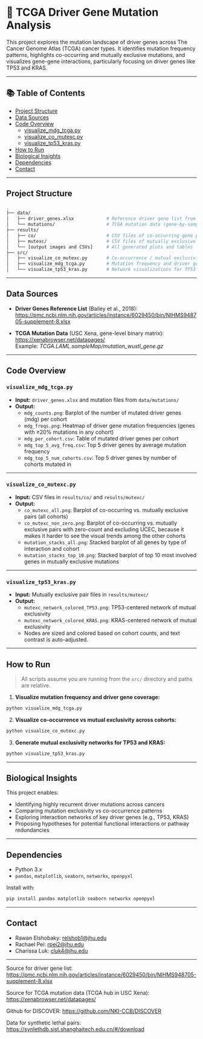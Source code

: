 # 🔬 TCGA Driver Gene Mutation Analysis

This project explores the mutation landscape of driver genes across The Cancer Genome Atlas (TCGA) cancer types. It identifies mutation frequency patterns, highlights co-occurring and mutually exclusive mutations, and visualizes gene-gene interactions, particularly focusing on driver genes like TP53 and KRAS.

---

## 📚 Table of Contents

- [Project Structure](#project-structure)
- [Data Sources](#data-sources)
- [Code Overview](#️code-overview)
  - [visualize_mdg_tcga.py](#visualize_mdg_tcgap)
  - [visualize_co_mutexc.py](#visualize_co_mutexcpy)
  - [visualize_tp53_kras.py](#visualize_tp53_kraspy)
- [How to Run](#how-to-run)
- [Biological Insights](#biological-insights)
- [Dependencies](#dependencies)
- [Contact](#contact)

---

## Project Structure

```bash
.
├── data/
│   ├── driver_genes.xlsx            # Reference driver gene list from Bailey et al. 2018
│   └── mutations/                   # TCGA mutation data (gene-by-sample matrices, one .txt file per cohort)
├── results/
│   ├── co/                          # CSV files of co-occurring gene pairs by cohort
│   ├── mutexc/                      # CSV files of mutually exclusive gene pairs by cohort
│   └── [output images and CSVs]     # All generated plots and tables
├── src/
│   ├── visualize_co_mutexc.py       # Co-occurrence / mutual exclusivity counts and gene-bar plots
│   ├── visualize_mdg_tcga.py        # Mutation frequency and driver gene summaries
│   └── visualize_tp53_kras.py       # Network visualizations for TP53 and KRAS
```

---

## Data Sources

- **Driver Genes Reference List** (Bailey et al., 2018):  
  https://pmc.ncbi.nlm.nih.gov/articles/instance/6029450/bin/NIHMS948705-supplement-8.xlsx

- **TCGA Mutation Data** (USC Xena, gene-level binary matrix):  
  https://xenabrowser.net/datapages/  
  Example: *TCGA.LAML.sampleMap/mutation_wustl_gene.gz*

---

## Code Overview

### `visualize_mdg_tcga.py`

- **Input:** `driver_genes.xlsx` and mutation files from `data/mutations/`
- **Output:**
  - `mdg_counts.png`: Barplot of the number of mutated driver genes (mdg) per cohort
  - `mdg_freqs.png`: Heatmap of driver gene mutation frequencies (genes with ≥20% mutations in any cohort)
  - `mdg_per_cohort.csv`: Table of mutated driver genes per cohort
  - `mdg_top_5_avg_freq.csv`: Top 5 driver genes by average mutation frequency
  - `mdg_top_5_num_cohorts.csv`: Top 5 driver genes by number of cohorts mutated in

---

### `visualize_co_mutexc.py`

- **Input:** CSV files in `results/co/` and `results/mutexc/`
- **Output:**
  - `co_mutexc_all.png`: Barplot of co-occurring vs. mutually exclusive pairs (all cohorts)
  - `co_mutexc_non_zero.png`: Barplot of co-occurring vs. mutually exclusive pairs with zero-count and excluding UCEC, because it makes it harder to see the visual trends among the other cohorts
  - `mutation_stacks_all.png`: Stacked barplot of all genes by type of interaction and cohort
  - `mutation_stacks_top_10.png`: Stacked barplot of top 10 most involved genes in mutually exclusive mutations

---

### `visualize_tp53_kras.py`

- **Input:** Mutually exclusive pair files in `results/mutexc/`
- **Output:**
  - `mutexc_network_colored_TP53.png`: TP53-centered network of mutual exclusivity
  - `mutexc_network_colored_KRAS.png`: KRAS-centered network of mutual exclusivity
  - Nodes are sized and colored based on cohort counts, and text contrast is auto-adjusted.

---

## How to Run

> All scripts assume you are running from the `src/` directory and paths are relative.

1. **Visualize mutation frequency and driver gene coverage:**
```bash
python visualize_mdg_tcga.py
```

2. **Visualize co-occurrence vs mutual exclusivity across cohorts:**
```bash
python visualize_co_mutexc.py
```

3. **Generate mutual exclusivity networks for TP53 and KRAS:**
```bash
python visualize_tp53_kras.py
```

---

## Biological Insights

This project enables:
- Identifying highly recurrent driver mutations across cancers
- Comparing mutation exclusivity vs co-occurrence patterns
- Exploring interaction networks of key driver genes (e.g., TP53, KRAS)
- Proposing hypotheses for potential functional interactions or pathway redundancies

---

## Dependencies

- Python 3.x
- `pandas`, `matplotlib`, `seaborn`, `networkx`, `openpyxl`

Install with:
```bash
pip install pandas matplotlib seaborn networkx openpyxl
```

---

## Contact
- Rawan Elshobaky: relshob1@jhu.edu
- Rachael Pei: rpei2@jhu.edu
- Charissa Luk: cluk4@jhu.edu

---

Source for driver gene list: https://pmc.ncbi.nlm.nih.gov/articles/instance/6029450/bin/NIHMS948705-supplement-8.xlsx

Source for TCGA mutation data (TCGA hub in USC Xena): https://xenabrowser.net/datapages/

Github for DISCOVER: https://github.com/NKI-CCB/DISCOVER

Data for synthetic lethal pairs: https://synlethdb.sist.shanghaitech.edu.cn/#/download 